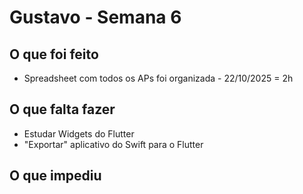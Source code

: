 <h1> Gustavo - Semana 6</h1>

<h2>O que foi feito</h2>
<ul>
   <li>Spreadsheet com todos os APs foi organizada - 22/10/2025 = 2h </li>
</ul>

<h2>O que falta fazer</h2>
    
<ul>
  <li> Estudar Widgets do Flutter </li>
  <li> "Exportar" aplicativo do Swift para o Flutter</li>
</ul>

<h2>O que impediu</h2>
  <ul>

  </ul>
